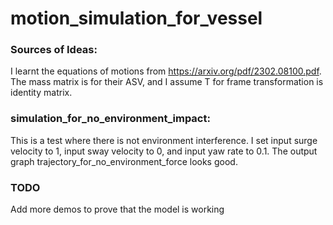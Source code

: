 # motion_simulation_for_vessel

### Sources of Ideas:
I learnt the equations of motions from https://arxiv.org/pdf/2302.08100.pdf. The mass matrix is for their ASV, and I assume T for frame transformation is identity matrix.

### simulation_for_no_environment_impact:
This is a test where there is not environment interference. I set input surge velocity to 1, input sway velocity to 0, and input yaw rate to 0.1. The output graph trajectory_for_no_environment_force looks good.


### TODO
Add more demos to prove that the model is working
